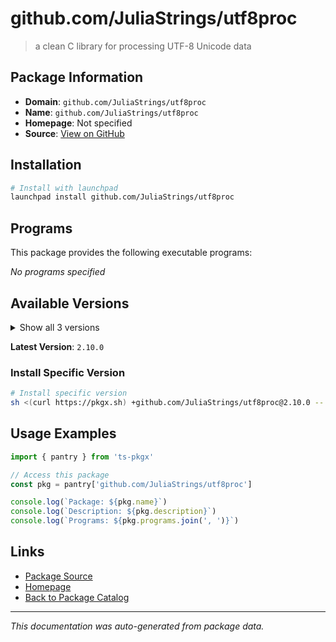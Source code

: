 # github.com/JuliaStrings/utf8proc

> a clean C library for processing UTF-8 Unicode data

## Package Information

- **Domain**: `github.com/JuliaStrings/utf8proc`
- **Name**: `github.com/JuliaStrings/utf8proc`
- **Homepage**: Not specified
- **Source**: [View on GitHub](https://github.com/pkgxdev/pantry/tree/main/projects/github.com/JuliaStrings/utf8proc/package.yml)

## Installation

```bash
# Install with launchpad
launchpad install github.com/JuliaStrings/utf8proc
```

## Programs

This package provides the following executable programs:

*No programs specified*

## Available Versions

<details>
<summary>Show all 3 versions</summary>

- `2.10.0`, `2.9.0`, `2.8.0`

</details>

**Latest Version**: `2.10.0`

### Install Specific Version

```bash
# Install specific version
sh <(curl https://pkgx.sh) +github.com/JuliaStrings/utf8proc@2.10.0 -- $SHELL -i
```

## Usage Examples

```typescript
import { pantry } from 'ts-pkgx'

// Access this package
const pkg = pantry['github.com/JuliaStrings/utf8proc']

console.log(`Package: ${pkg.name}`)
console.log(`Description: ${pkg.description}`)
console.log(`Programs: ${pkg.programs.join(', ')}`)
```

## Links

- [Package Source](https://github.com/pkgxdev/pantry/tree/main/projects/github.com/JuliaStrings/utf8proc/package.yml)
- [Homepage](#)
- [Back to Package Catalog](../../../package-catalog.md)

---

*This documentation was auto-generated from package data.*
